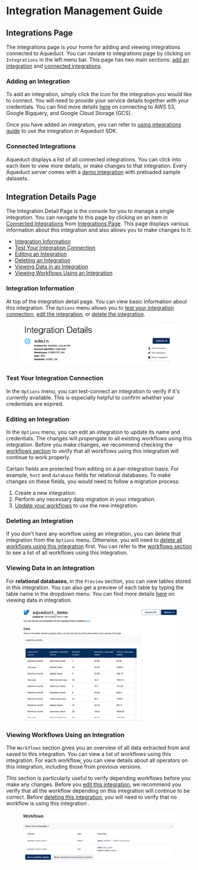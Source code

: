 # Integration Management Guide

## Integrations Page

The integrations page is your home for adding and viewing integrations connected to Aqueduct. You can naviate to integrations page by clicking on `Integrations` in the left menu bar. This page has two main sections: [add an integration](guide.md#adding-an-integration) and [connected integrations](guide.md#connected-integrations).

### Adding an Integration

To add an integration, simply click the icon for the integration you would like to connect. You will need to provide your service details together with your credentials. You can find more details [here](adding-an-integration/) on connecting to AWS S3, Google Bigquery, and Google Cloud Storage (GCS).

Once you have added an integration, you can refer to [using integrations guide](using-integrations/) to use the integration in Aqueduct SDK.

### Connected Integrations

Aqueduct displays a list of all connected integrations. You can click into each item to view more details, or make changes to that integration. Every Aqueduct server comes with a [demo integration](aqueduct-demo-integration.md) with preloaded sample datasets.

## Integration Details Page

The Integration Detail Page is the console for you to manage a single integration. You can navigate to this page by clicking on an item in [Connected Integrations](guide.md#connected-integrations) from [Integrations Page](guide.md#integrations-page). This page displays various information about this integration and also allows you to make changes to it:

* [Integration Information](guide.md#integration-information)
* [Test Your Integration Connection](guide.md#test-your-integration-connection)
* [Editing an Integration](guide.md#editing-an-integration)
* [Deleting an Integration](guide.md#deleting-an-integration)
* [Viewing Data in an Integration](guide.md#viewing-data-in-an-integration)
* [Viewing Workflows Using an Integration](guide.md#viewing-workflows-using-an-integration)

### Integration Information

At top of the integration detail page. You can view basic information about this integration. The `Options` menu allows you to [test your integration connection](guide.md#test-your-integration-connection), [edit the integration](guide.md#editing-an-integration), or [delete the integration](guide.md#deleting-an-integration).&#x20;

<figure><img src="../.gitbook/assets/integration_information.png" alt=""><figcaption></figcaption></figure>

### Test Your Integration Connection

In the `Options` menu, you can test-connect an integration to verify if it's currently available. This is especially helpful to confirm whether your credentials are expired.

### Editing an Integration

In the `Options` menu, you can edit an integration to update its name and credentials. The changes will propengate to all existing workflows using this integration. Before you make changes, we recommend checking the [workflows section](guide.md#viewing-workflows-using-an-integration) to verify that all workflows using this integration will continue to work properly.

Certain fields are protected from editing on a per-integration basis. For example, `host` and `database` fields for relational databases. To make changes on these fields, you would need to follow a migration process:

1. Create a new integration.
2. Perform any necessary data migration in your integration.
3. [Update your workflows](../workflows/editing-a-workflow.md) to use the new integration.

### Deleting an Integration

If you don't have any workflow using an integration, you can delete that integration from the `Options` menu. Otherwise, you will need to [delete all workflows using this integration](../workflows/deleting-a-workflow.md) first. You can refer to the [workflows section](guide.md#viewing-workflows-using-an-integration) to see a list of all workflows using this integration.

### Viewing Data in an Integration

For **relational databases**, in the `Preview` section, you can view tables stored in this integration. You can also get a preview of each table by typing the table name in the dropdown menu. You can find more details [here](viewing-data-in-an-integration.md) on viewing data in integration.&#x20;

<figure><img src="../.gitbook/assets/image (6).png" alt=""><figcaption></figcaption></figure>

### Viewing Workflows Using an Integration

The `Workflows` section gives you an overview of all data extracted from and saved to this integration. You can view a list of workflows using this integration. For each workflow, you can view details about all operators on this integration, including those from previous versions.

This section is particularly useful to verify depending workflows before you make any changes. Before you [edit this integration](guide.md#editing-an-integration), we recommend you verify that all the workflow depending on this integration will continue to be correct. Before [deleting this integration](guide.md#deleting-an-integration), you will need to verify that no workflow is using this integration .&#x20;

<figure><img src="../.gitbook/assets/integration_workflows.png" alt=""><figcaption></figcaption></figure>
